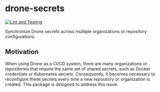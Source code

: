 # drone-secrets

[![Lint and Testing](https://github.com/appleboy/drone-secrets/actions/workflows/lint.yml/badge.svg?branch=main)](https://github.com/appleboy/drone-secrets/actions/workflows/lint.yml)

Synchronize Drone secrets across multiple organizations or repository configurations.

## Motivation

When using Drone as a CI/CD system, there are many organizations or repositories that require the same set of shared secrets, such as Docker credentials or Kubernetes secrets. Consequently, it becomes necessary to reconfigure these secrets every time a new repository or organization is created. This package is designed to address this issue.
